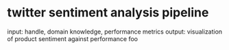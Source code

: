 # twitter sentiment analysis pipeline

input: handle, domain knowledge, performance metrics
output: visualization of product sentiment against performance 
foo
